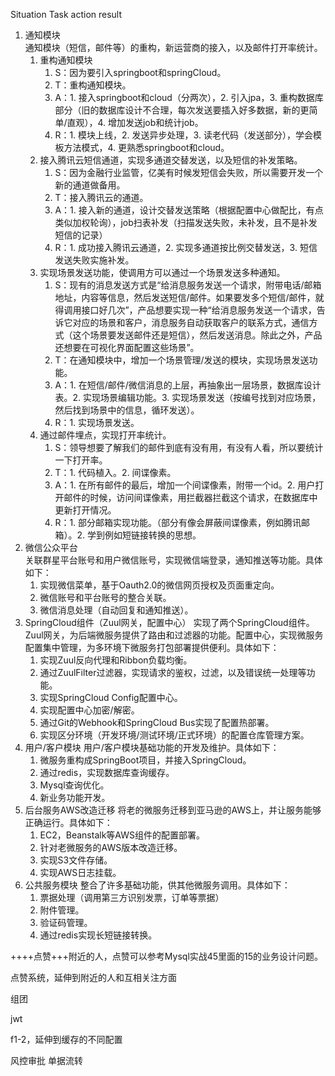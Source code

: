 Situation Task action result

1. 通知模块  
   通知模块（短信，邮件等）的重构，新运营商的接入，以及邮件打开率统计。
   1. 重构通知模块
      1. S：因为要引入springboot和springCloud。 
      2. T：重构通知模块。
      3. A：1. 接入springboot和cloud（分两次），2. 引入jpa，3. 重构数据库部分（旧的数据库设计不合理，每次发送要插入好多数据，新的更简单/直观），4. 增加发送job和统计job。
      4. R：1. 模块上线，2. 发送异步处理，3. 读老代码（发送部分），学会模板方法模式，4. 更熟悉springboot和cloud。
   2. 接入腾讯云短信通道，实现多通道交替发送，以及短信的补发策略。
      1. S：因为金融行业监管，亿美有时候发短信会失败，所以需要开发一个新的通道做备用。
      2. T：接入腾讯云的通道。
      3. A：1. 接入新的通道，设计交替发送策略（根据配置中心做配比，有点类似加权轮询），job扫表补发（扫描发送失败，未补发，且不是补发短信的记录）
      4. R：1. 成功接入腾讯云通道，2. 实现多通道按比例交替发送，3. 短信发送失败实施补发。
   3. 实现场景发送功能，使调用方可以通过一个场景发送多种通知。
      1. S：现有的消息发送方式是“给消息服务发送一个请求，附带电话/邮箱地址，内容等信息，然后发送短信/邮件。如果要发多个短信/邮件，就得调用接口好几次”，产品想要实现一种“给消息服务发送一个请求，告诉它对应的场景和客户，消息服务自动获取客户的联系方式，通信方式（这个场景要发送邮件还是短信），然后发送消息。除此之外，产品还想要在可视化界面配置这些场景”。
      2. T：在通知模块中，增加一个场景管理/发送的模块，实现场景发送功能。
      3. A：1. 在短信/邮件/微信消息的上层，再抽象出一层场景，数据库设计表。2. 实现场景编辑功能。3. 实现场景发送（按编号找到对应场景，然后找到场景中的信息，循环发送）。
      4. R：1. 实现场景发送。
   4. 通过邮件埋点，实现打开率统计。
      1. S：领导想要了解我们的邮件到底有没有用，有没有人看，所以要统计一下打开率。
      2. T：1. 代码植入。2. 间谍像素。
      3. A：1. 在所有邮件的最后，增加一个间谍像素，附带一个id。2. 用户打开邮件的时候，访问间谍像素，用拦截器拦截这个请求，在数据库中更新打开情况。
      4. R：1. 部分邮箱实现功能。（部分有像会屏蔽间谍像素，例如腾讯邮箱）。2. 学到例如短链接转换的思想。
2. 微信公众平台  
   关联群星平台账号和用户微信账号，实现微信端登录，通知推送等功能。具体如下：
   1. 实现微信菜单，基于Oauth2.0的微信网页授权及页面重定向。
   2. 微信账号和平台账号的整合关联。
   3. 微信消息处理（自动回复和通知推送）。
3. SpringCloud组件（Zuul网关，配置中心）
   实现了两个SpringCloud组件。Zuul网关，为后端微服务提供了路由和过滤器的功能。配置中心，实现微服务配置集中管理，为多环境下微服务打包部署提供便利。具体如下：
   1. 实现Zuul反向代理和Ribbon负载均衡。
   2. 通过ZuulFilter过滤器，实现请求的鉴权，过滤，以及错误统一处理等功能。
   3. 实现SpringCloud Config配置中心。
   4. 实现配置中心加密/解密。
   5. 通过Git的Webhook和SpringCloud Bus实现了配置热部署。
   6. 实现区分环境（开发环境/测试环境/正式环境）的配置仓库管理方案。
4. 用户/客户模块
   用户/客户模块基础功能的开发及维护。具体如下：
   1. 微服务重构成SpringBoot项目，并接入SpringCloud。
   2. 通过redis，实现数据库查询缓存。
   3. Mysql查询优化。
   4. 新业务功能开发。
5. 后台服务AWS改造迁移
   将老的微服务迁移到亚马逊的AWS上，并让服务能够正确运行。具体如下：
   1. EC2，Beanstalk等AWS组件的配置部署。
   2. 针对老微服务的AWS版本改造迁移。
   3. 实现S3文件存储。
   4. 实现AWS日志挂载。
6. 公共服务模块
   整合了许多基础功能，供其他微服务调用。具体如下：
   1. 票据处理（调用第三方识别发票，订单等票据）
   2. 附件管理。
   3. 验证码管理。
   4. 通过redis实现长短链接转换。
















++++点赞+++附近的人，点赞可以参考Mysql实战45里面的15的业务设计问题。




点赞系统，延伸到附近的人和互相关注方面

组团

jwt

f1-2，延伸到缓存的不同配置

风控审批 单据流转



